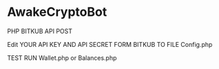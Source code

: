 # AwakeCryptoBot

PHP BITKUB API POST

Edit YOUR API KEY AND API SECRET FORM BITKUB TO FILE Config.php

TEST RUN Wallet.php or Balances.php
